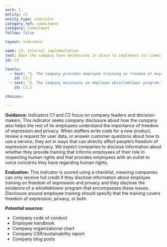 ```yaml
---
sort: 2
entity: c3
entity_type: indicator
category_ref: commitment
category: Commitment
follow: false

layout: indicator

name: C3. Internal implementation
text: Does the company have mechanisms in place to implement its commitment to freedom of expression and privacy?
id: C3

levels:
  - text: "1. The company provides employee training on freedom of expression and privacy issues."
    id: C3.1
  - text: "2. The company maintains an employee whistleblower program."
    id: C3.2

choices:

---
```


**Guidance:** Indicators C1 and C2 focus on company leaders and decision-makers. This indicator seeks company disclosure about how the company also helps the rest of its employees understand the importance of freedom of expression and privacy. When staffers write code for a new product, review a request for user data, or answer customer questions about how to use a service, they act in ways that can directly affect people’s freedom of expression and privacy. We expect companies to disclose information about whether they provide training that informs employees of their role in respecting human rights and that provides employees with an outlet to voice concerns they have regarding human rights.

**Evaluation:** This indicator is scored using a checklist, meaning companies can only receive full credit if they disclose information about employee training on freedom of expression and privacy and they disclose the existence of a whistleblower program that encompasses these issues. Disclosure around employee training should specify that the training covers freedom of expression, privacy, or both.

**Potential sources:**

 - Company code of conduct
 - Employee handbook
 - Company organizational chart
 - Company CSR/sustainability report
 - Company blog posts
